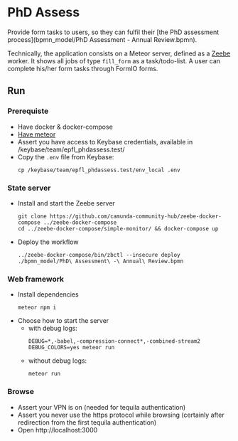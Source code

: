 # PhD Assess

Provide form tasks to users, so they can fulfil their [the PhD assessment process](bpmn_model/PhD Assessment - Annual Review.bpmn).

Technically, the application consists on a Meteor server, defined as a [Zeebe](https://zeebe.io) worker. It shows all jobs of type `fill_form` as a task/todo-list. A user can complete his/her form tasks through FormIO forms.

## Run

### Prerequiste

- Have docker & docker-compose
- [Have meteor](https://www.meteor.com/developers/install)
- Assert you have access to Keybase credentials, available in /keybase/team/epfl_phdassess.test/
- Copy the `.env` file from Keybase:
  ```
  cp /keybase/team/epfl_phdassess.test/env_local .env
  ```

### State server

- Install and start the Zeebe server
  ```
  git clone https://github.com/camunda-community-hub/zeebe-docker-compose ../zeebe-docker-compose
  cd ../zeebe-docker-compose/simple-monitor/ && docker-compose up
  ```
- Deploy the workflow
  ```
  ../zeebe-docker-compose/bin/zbctl --insecure deploy ./bpmn_model/PhD\ Assessment\ -\ Annual\ Review.bpmn
  ```

### Web framework

  - Install dependencies
    ```
    meteor npm i
    ```
  - Choose how to start the server
    - with debug logs:
      ```
      DEBUG=*,-babel,-compression-connect*,-combined-stream2 DEBUG_COLORS=yes meteor run
      ```
    - without debug logs:
      ```
      meteor run
      ```

### Browse

  - Assert your VPN is on (needed for tequila authentication)
  - Assert you never use the https protocol while browsing (certainly after redirection from the first tequila authentication)
  - Open http://localhost:3000
